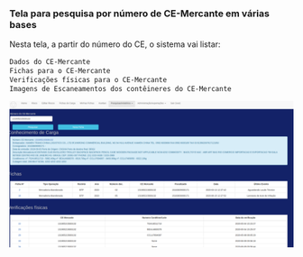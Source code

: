 ### Tela para pesquisa por número de CE-Mercante em várias bases


Nesta tela, a partir do número do CE, o sistema vai listar:

    Dados do CE-Mercante
    Fichas para o CE-Mercante
    Verificações físicas para o CE-Mercante
    Imagens de Escaneamentos dos contêineres do CE-Mercante

![Tela Pesquisa CE](../images/ce.png)

